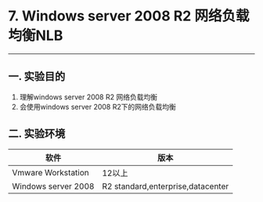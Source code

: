# 7. Windows server 2008 R2 网络负载均衡NLB

---

## 一. 实验目的
1. 理解windows server 2008 R2 网络负载均衡
2. 会使用windows server 2008 R2下的网络负载均衡

## 二. 实验环境

|软件|版本|
|----|----|
|Vmware Workstation| 12以上 |
|Windows server 2008| R2 standard,enterprise,datacenter|


